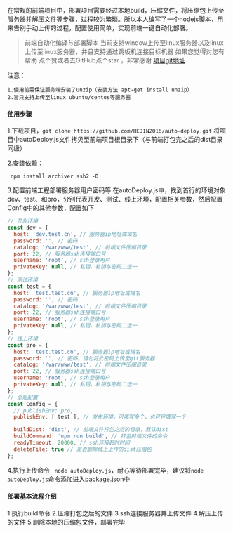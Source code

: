在常规的前端项目中，部署项目需要经过本地build，压缩文件，将压缩包上传至服务器并解压文件等步骤，过程较为繁琐。所以本人编写了一个nodejs脚本，用来告别手动上传的过程，配置使用简单，实现前端一键自动化部署。
 


> 前端自动化编译与部署脚本
当前支持window上传至linux服务器以及linux上传至linux服务器，并且支持通过跳板机连接目标机器
如果您觉得对您有帮助 点个赞或者去GitHub点个star ，非常感谢
[项目git地址]([https://github.com/HEJIN2016/auto-deploy](https://github.com/HEJIN2016/auto-deploy)
)

注意：
    
    1.使用前需保证服务端安装了unzip（安装方法 apt-get install unzip）
    2.暂只支持上传至linux ubuntu/centos等服务器
#### 使用步骤
1.下载项目，```git clone https://github.com/HEJIN2016/auto-deploy.git```
将项目中autoDeploy.js文件拷贝至前端项目根目录下（与前端打包完之后的dist目录同级）

2.安装依赖：
```
 npm install archiver ssh2 -D
```

3.配置前端工程部署服务器用户密码等
在autoDeploy.js中，找到首行的环境对象dev、test、和pro，分别代表开发、测试、线上环境，配置相关参数，然后配置Config中的其他参数，配置如下
```js
// 开发环境
const dev = {
  host: 'dev.test.cn', // 服务器ip地址或域名
  password: '', // 密码
  catalog: '/var/www/test', // 前端文件压缩目录
  port: 22, // 服务器ssh连接端口号
  username: 'root', // ssh登录用户
  privateKey: null, // 私钥，私钥与密码二选一
};
// 测试环境
const test = {
  host: 'test.test.cn', // 服务器ip地址或域名
  password: '', // 密码
  catalog: '/var/www/test', // 前端文件压缩目录
  port: 22, // 服务器ssh连接端口号
  username: 'root', // ssh登录用户
  privateKey: null, // 私钥，私钥与密码二选一
};
// 线上环境
const pro = {
  host: 'test.test.cn', // 服务器ip地址或域名
  password: '', // 密码，请勿将此密码上传至git服务器
  catalog: '/var/www/test', // 前端文件压缩目录
  port: 22, // 服务器ssh连接端口号
  username: 'root', // ssh登录用户
  privateKey: null, // 私钥，私钥与密码二选一
};
// 全局配置
const Config = {
  // publishEnv: pro,
  publishEnv: [ test ], // 发布环境，可填写多个，也可只填写一个

  buildDist: 'dist', // 前端文件打包之后的目录，默认dist
  buildCommand: 'npm run build', // 打包前端文件的命令
  readyTimeout: 20000, // ssh连接超时时间
  deleteFile: true // 是否删除线上上传的dist压缩包
};
```

4.执行上传命令
``` node autoDeploy.js```，耐心等待部署完毕，建议将```node autoDeploy.js```命令添加进入package.json中

#### 部署基本流程介绍
1.执行build命令
2.压缩打包之后的文件
3.ssh连接服务器并上传文件
4.解压上传的文件
5.删除本地的压缩包文件，部署完毕
